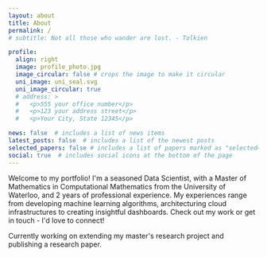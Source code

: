 ```yaml
---
layout: about
title: About
permalink: /
# subtitle: Not all those who wander are lost. - Tolkien

profile:
  align: right
  image: profile_photo.jpg
  image_circular: false # crops the image to make it circular
  uni_image: uni_seal.svg
  uni_image_circular: true
  # address: >
  #   <p>555 your office number</p>
  #   <p>123 your address street</p>
  #   <p>Your City, State 12345</p>

news: false  # includes a list of news items
latest_posts: false  # includes a list of the newest posts
selected_papers: false # includes a list of papers marked as "selected={true}"
social: true  # includes social icons at the bottom of the page
---
```


Welcome to my portfolio! I'm a seasoned Data Scientist, with a Master of Mathematics in Computational Mathematics from the University of Waterloo, and 2 years of professional experience. My experiences range from developing machine learning algorithms, architecturing cloud infrastructures to creating insightful dashboards. Check out my work or get in touch - I'd love to connect!

Currently working on extending my master's research project and publishing a research paper.
